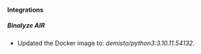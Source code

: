 #### Integrations
##### Binalyze AIR
- Updated the Docker image to: *demisto/python3:3.10.11.54132*.
